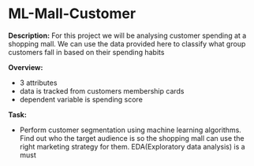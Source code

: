 # ML-Mall-Customer

**Description:**
For this project we will be analysing customer spending at a shopping mall. We can use the data provided here to classify what group customers fall in based on their spending habits

**Overview:**
 - 3 attributes
 - data is tracked from customers membership cards
 - dependent variable is spending score

**Task:**
 - Perform customer segmentation using machine learning algorithms. Find out who the target audience is so the shopping mall can use the right marketing strategy for them. EDA(Exploratory data analysis) is a must
